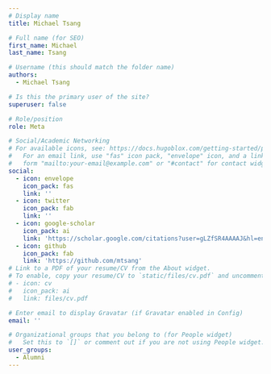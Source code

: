 ```yaml
---
# Display name
title: Michael Tsang

# Full name (for SEO)
first_name: Michael 
last_name: Tsang

# Username (this should match the folder name)
authors:
  - Michael Tsang

# Is this the primary user of the site?
superuser: false

# Role/position
role: Meta

# Social/Academic Networking
# For available icons, see: https://docs.hugoblox.com/getting-started/page-builder/#icons
#   For an email link, use "fas" icon pack, "envelope" icon, and a link in the
#   form "mailto:your-email@example.com" or "#contact" for contact widget.
social:
  - icon: envelope
    icon_pack: fas
    link: ''
  - icon: twitter
    icon_pack: fab
    link: ''
  - icon: google-scholar
    icon_pack: ai
    link: 'https://scholar.google.com/citations?user=gLZfSR4AAAAJ&hl=en'
  - icon: github
    icon_pack: fab
    link: 'https://github.com/mtsang'
# Link to a PDF of your resume/CV from the About widget.
# To enable, copy your resume/CV to `static/files/cv.pdf` and uncomment the lines below.
# - icon: cv
#   icon_pack: ai
#   link: files/cv.pdf

# Enter email to display Gravatar (if Gravatar enabled in Config)
email: ''

# Organizational groups that you belong to (for People widget)
#   Set this to `[]` or comment out if you are not using People widget.
user_groups:
  - Alumni
---
```

